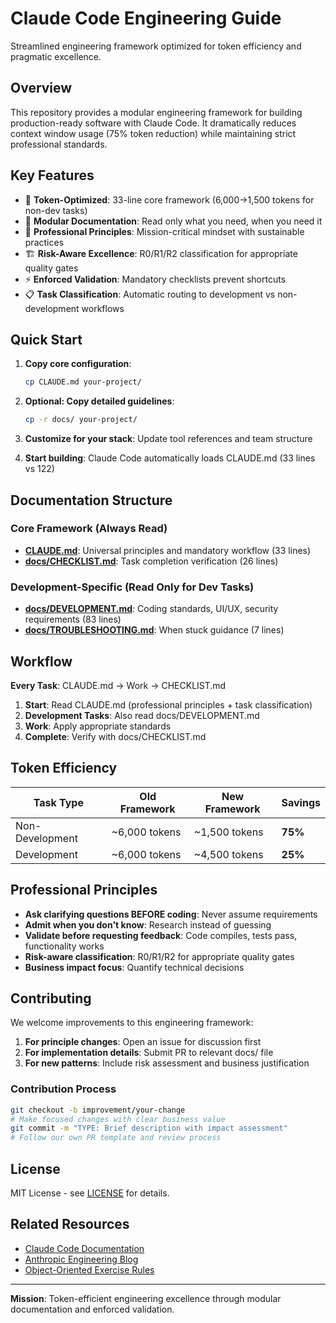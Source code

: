 # Claude Code Engineering Guide

Streamlined engineering framework optimized for token efficiency and pragmatic excellence.

## Overview

This repository provides a modular engineering framework for building production-ready software with Claude Code. It dramatically reduces context window usage (75% token reduction) while maintaining strict professional standards.

## Key Features

- 🎯 **Token-Optimized**: 33-line core framework (6,000→1,500 tokens for non-dev tasks)
- 🔄 **Modular Documentation**: Read only what you need, when you need it
- 👤 **Professional Principles**: Mission-critical mindset with sustainable practices
- 🏗️ **Risk-Aware Excellence**: R0/R1/R2 classification for appropriate quality gates
- ⚡ **Enforced Validation**: Mandatory checklists prevent shortcuts
- 📋 **Task Classification**: Automatic routing to development vs non-development workflows

## Quick Start

1. **Copy core configuration**:
   ```bash
   cp CLAUDE.md your-project/
   ```

2. **Optional: Copy detailed guidelines**:
   ```bash
   cp -r docs/ your-project/
   ```

3. **Customize for your stack**: Update tool references and team structure

4. **Start building**: Claude Code automatically loads CLAUDE.md (33 lines vs 122)

## Documentation Structure

### Core Framework (Always Read)
- **[CLAUDE.md](CLAUDE.md)**: Universal principles and mandatory workflow (33 lines)
- **[docs/CHECKLIST.md](docs/CHECKLIST.md)**: Task completion verification (26 lines)

### Development-Specific (Read Only for Dev Tasks)
- **[docs/DEVELOPMENT.md](docs/DEVELOPMENT.md)**: Coding standards, UI/UX, security requirements (83 lines)
- **[docs/TROUBLESHOOTING.md](docs/TROUBLESHOOTING.md)**: When stuck guidance (7 lines)

## Workflow

**Every Task**: CLAUDE.md → Work → CHECKLIST.md

1. **Start**: Read CLAUDE.md (professional principles + task classification)
2. **Development Tasks**: Also read docs/DEVELOPMENT.md 
3. **Work**: Apply appropriate standards
4. **Complete**: Verify with docs/CHECKLIST.md

## Token Efficiency

| Task Type | Old Framework | New Framework | Savings |
|-----------|---------------|---------------|---------|
| Non-Development | ~6,000 tokens | ~1,500 tokens | **75%** |
| Development | ~6,000 tokens | ~4,500 tokens | **25%** |

## Professional Principles

- **Ask clarifying questions BEFORE coding**: Never assume requirements
- **Admit when you don't know**: Research instead of guessing
- **Validate before requesting feedback**: Code compiles, tests pass, functionality works
- **Risk-aware classification**: R0/R1/R2 for appropriate quality gates
- **Business impact focus**: Quantify technical decisions

## Contributing

We welcome improvements to this engineering framework:

1. **For principle changes**: Open an issue for discussion first
2. **For implementation details**: Submit PR to relevant docs/ file
3. **For new patterns**: Include risk assessment and business justification

### Contribution Process
```bash
git checkout -b improvement/your-change
# Make focused changes with clear business value
git commit -m "TYPE: Brief description with impact assessment"
# Follow our own PR template and review process
```

## License

MIT License - see [LICENSE](LICENSE) for details.

## Related Resources

- [Claude Code Documentation](https://docs.anthropic.com/en/docs/claude-code)
- [Anthropic Engineering Blog](https://www.anthropic.com/engineering)
- [Object-Oriented Exercise Rules](https://williamdurand.fr/2013/06/03/object-calisthenics/)

---

**Mission**: Token-efficient engineering excellence through modular documentation and enforced validation.
